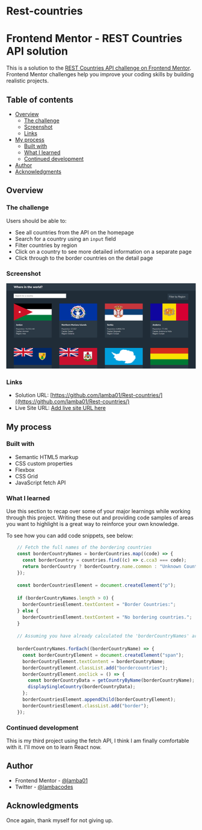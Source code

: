 # Rest-countries
# Frontend Mentor - REST Countries API  solution

This is a solution to the [REST Countries API challenge on Frontend Mentor](https://www.frontendmentor.io/challenges/rest-countries-api-with-color-theme-switcher-5cacc469fec04111f7b848ca). Frontend Mentor challenges help you improve your coding skills by building realistic projects. 

## Table of contents

- [Overview](#overview)
  - [The challenge](#the-challenge)
  - [Screenshot](#screenshot)
  - [Links](#links)
- [My process](#my-process)
  - [Built with](#built-with)
  - [What I learned](#what-i-learned)
  - [Continued development](#continued-development)
- [Author](#author)
- [Acknowledgments](#acknowledgments)

## Overview

### The challenge

Users should be able to:

- See all countries from the API on the homepage
- Search for a country using an `input` field
- Filter countries by region
- Click on a country to see more detailed information on a separate page
- Click through to the border countries on the detail page

### Screenshot

![](./screenshot.png)



### Links

- Solution URL: [https://github.com/lamba01/Rest-countries/]((https://github.com/lamba01/Rest-countries/)
- Live Site URL: [Add live site URL here](https://your-live-site-url.com)

## My process

### Built with

- Semantic HTML5 markup
- CSS custom properties
- Flexbox
- CSS Grid
- JavaScript fetch API


### What I learned

Use this section to recap over some of your major learnings while working through this project. Writing these out and providing code samples of areas you want to highlight is a great way to reinforce your own knowledge.

To see how you can add code snippets, see below:

```js
    // Fetch the full names of the bordering countries
    const borderCountryNames = borderCountries.map((code) => {
      const borderCountry = countries.find((c) => c.cca3 === code);
      return borderCountry ? borderCountry.name.common : "Unknown Country";
    });

    const borderCountriesElement = document.createElement("p");

    if (borderCountryNames.length > 0) {
      borderCountriesElement.textContent = "Border Countries:";
    } else {
      borderCountriesElement.textContent = "No bordering countries.";
    }

    // Assuming you have already calculated the 'borderCountryNames' array

    borderCountryNames.forEach((borderCountryName) => {
      const borderCountryElement = document.createElement("span");
      borderCountryElement.textContent = borderCountryName;
      borderCountryElement.classList.add("bordercountries");
      borderCountryElement.onclick = () => {
        const borderCountryData = getCountryByName(borderCountryName);
        displaySingleCountry(borderCountryData);
      };
      borderCountriesElement.appendChild(borderCountryElement);
      borderCountriesElement.classList.add("border");
    });
```


### Continued development

This is my third project using the fetch API, I think I am finally comfortable with it. I'll move on to learn React now.


## Author

- Frontend Mentor - [@lamba01](https://www.frontendmentor.io/profile/lamba01)
- Twitter - [@lambacodes](https://www.twitter.com/lambacodes)


## Acknowledgments
Once again, thank myself for not giving up.
